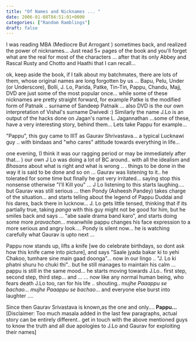 ```yaml
---
title: "Of Names and Nicknames ... "
date: 2006-01-08T04:51:01+0000
categories: ["Random Ramblings"]
draft: false
---
```


I was reading MBA (Mediocre But Arrogant ) sometimes back, and realized the power of nicknames... Just read 5+ pages of the book and you'll forget what are the  real  for most of the characters ... after that its only Abbey and Rascal Rusty and Chotto and Haathi that I can recall...

ok, keep aside the book,  if I talk about my  batchmates, there are lots of them, whose original names are long forgotten by us ... Bapu, Pelu, Under (or Underscore), Bolli, J. Lo, Parida, Patke, Tin-Tin, Pappu, Chandu, Majj, DVD are just some of the most popular once...
while some of these nicknames are pretty straight forward, for example Patke is the modified form of Patnaik .. surname of Sandeep Patnaik ... also DVD is the our own interpretation of Vishal's surname Dwivedi :) Similarly the name J.Lo is an output of the hacks done on Jagan's name L. Jagannathan ...some of these, have a very interesting story, behind them... Lets take Pappu for example...

"Pappu", this guy came to IIIT as Gaurav Shrivastava... a typical Lucknawi guy .. with bindaas and "who cares" attitude towards everything in life...

one evening, (I think it was our ragging period or may be immediately after that... ) our own J Lo was doing a lot of BC around.. with all the idealism and <em>Bhasans</em> about  what is right and what is wrong .. . things to be done in the way it is said to be done and so on ... Gaurav was listening to it.. he tolerated for some time but finally he got very irritated... saying stop this nonsense otherwise "I'll Kill you" ... J Lo listening to this starts laughing.... but Gaurav was still serious ... then Pondy (Asheesh Pandey) takes charge of the situation... and starts telling about the legend of Pappu Duddai and his dares, back there in lucknow... J. Lo gets little tensed, thinking that if its partially true, taking <em>panga</em> with this guy might not be good for him, but  he smiles back and says ... "abe saale drama band karo", and starts doing some more <em>pravachan</em>... meanwhile pappu changes his face expression to a more serious and angry look.... Pondy is silent now... he is watching carefully what Gaurav is upto next ...

Pappu now stands up, lifts a knife [we do celebrate birthdays, so dont ask how this knife came into picture], and says "Saale jyada bakar ki to yehi Chakoo, tumhare sine main gaad doonga"... now in our lingo .. "J. Lo ki phatni shuru ho chuki thi".. but he still manages to maintain his calm ...  pappu is still in the same mood... he starts moving towards J.Lo.. first step, second step, third step... and ...
... now like any normal human being, who fears death J.Lo too, ran for his life .. shouting.. <em>mujhe Paaappu se bachao... mujhe Paaappu se bachao</em>... and everyone else burst into laughter ....

Since then Gaurav Srivastava is known,as the one and only.... <strong>Pappu...</strong>
[Disclaimer: Too much masala added in the last few paragraphs, actual story can be entirely different.. get in touch with the above mentioned  guys to know the truth and all due apologies to J.Lo and Gaurav for exploiting their names]